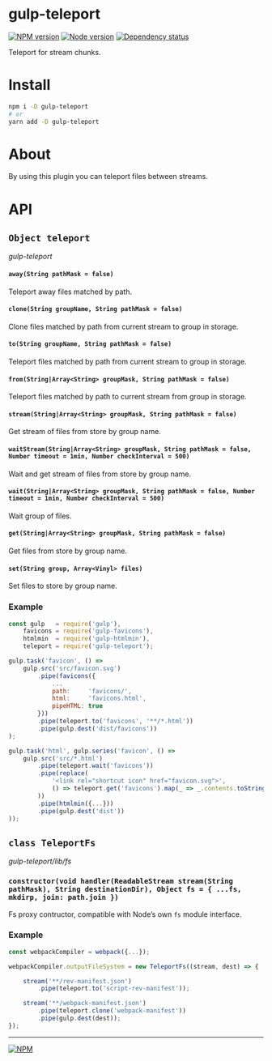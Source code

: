 # gulp-teleport

[![NPM version][npm]][npm-url]
[![Node version][node]][node-url]
[![Dependency status][deps]][deps-url]

[npm]: https://img.shields.io/npm/v/gulp-teleport.svg
[npm-url]: https://www.npmjs.com/package/gulp-teleport

[node]: https://img.shields.io/node/v/gulp-teleport.svg
[node-url]: https://nodejs.org

[deps]: https://img.shields.io/david/TrigenSoftware/gulp-teleport.svg
[deps-url]: https://david-dm.org/TrigenSoftware/gulp-teleport

Teleport for stream chunks.

# Install

```bash
npm i -D gulp-teleport
# or
yarn add -D gulp-teleport
```

# About

By using this plugin you can teleport files between streams.

# API

## `Object teleport`

*gulp-teleport*

#### `away(String pathMask = false)`

Teleport away files matched by path.

#### `clone(String groupName, String pathMask = false)`

Clone files matched by path from current stream to group in storage.

#### `to(String groupName, String pathMask = false)`

Teleport files matched by path from current stream to group in storage.

#### `from(String|Array<String> groupMask, String pathMask = false)`

Teleport files matched by path to current stream from group in storage.

#### `stream(String|Array<String> groupMask, String pathMask = false)`

Get stream of files from store by group name.

#### `waitStream(String|Array<String> groupMask, String pathMask = false, Number timeout = 1min, Number checkInterval = 500)`

Wait and get stream of files from store by group name.

#### `wait(String|Array<String> groupMask, String pathMask = false, Number timeout = 1min, Number checkInterval = 500)`

Wait group of files.

#### `get(String|Array<String> groupMask, String pathMask = false)`

Get files from store by group name.

#### `set(String group, Array<Vinyl> files)`

Set files to store by group name.

### Example 
```js
const gulp   = require('gulp'),
    favicons = require('gulp-favicons'),
    htmlmin  = require('gulp-htmlmin'),
    teleport = require('gulp-teleport');

gulp.task('favicon', () => 
    gulp.src('src/favicon.svg')
        .pipe(favicons({
            ...
            path:     'favicons/',
            html:     'favicons.html',
            pipeHTML: true
        }))
        .pipe(teleport.to('favicons', '**/*.html'))
        .pipe(gulp.dest('dist/favicons'))
);

gulp.task('html', gulp.series('favicon', () =>
    gulp.src('src/*.html')
        .pipe(teleport.wait('favicons'))
        .pipe(replace(
            '<link rel="shortcut icon" href="favicon.svg">',
            () => teleport.get('favicons').map(_ => _.contents.toString('utf8')).join('')
        ))
        .pipe(htmlmin({...}))
        .pipe(gulp.dest('dist'))
));
```

## `class TeleportFs`

*gulp-teleport/lib/fs*

### `constructor(void handler(ReadableStream stream(String pathMask), String destinationDir), Object fs = { ...fs, mkdirp, join: path.join })`

Fs proxy contructor, compatible with Node’s own `fs` module interface.

### Example
```js
const webpackCompiler = webpack({...});

webpackCompiler.outputFileSystem = new TeleportFs((stream, dest) => {

    stream('**/rev-manifest.json')
        .pipe(teleport.to('script-rev-manifest'));

    stream('**/webpack-manifest.json')
        .pipe(teleport.clone('webpack-manifest'))
        .pipe(gulp.dest(dest));
});
```

---
[![NPM](https://nodei.co/npm/gulp-teleport.png?downloads=true&downloadRank=true&stars=true)](https://nodei.co/npm/gulp-teleport/)
